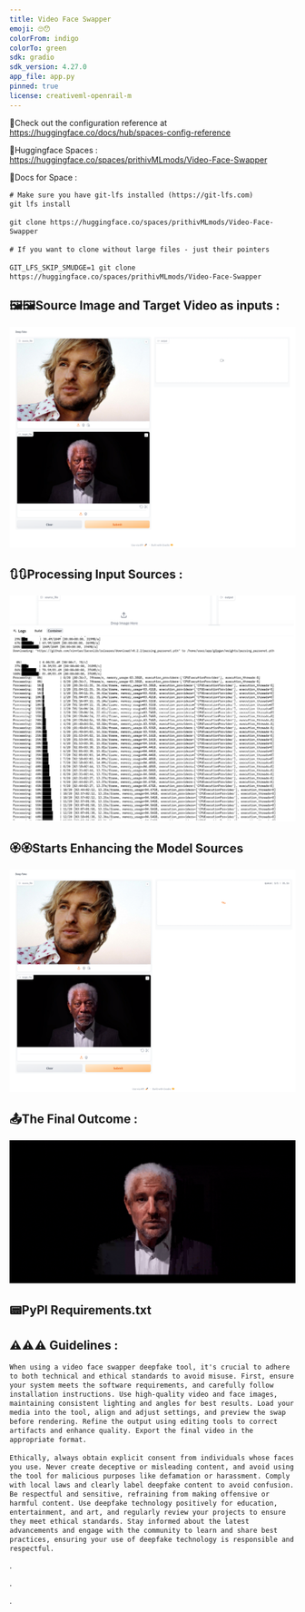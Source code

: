 ```yaml
---
title: Video Face Swapper
emoji: 🙄😯
colorFrom: indigo
colorTo: green
sdk: gradio
sdk_version: 4.27.0
app_file: app.py
pinned: true
license: creativeml-openrail-m
---
```


🚀Check out the configuration reference at https://huggingface.co/docs/hub/spaces-config-reference

🚀Huggingface Spaces : https://huggingface.co/spaces/prithivMLmods/Video-Face-Swapper

🚀Docs for Space : 

    # Make sure you have git-lfs installed (https://git-lfs.com)
    git lfs install
    
    git clone https://huggingface.co/spaces/prithivMLmods/Video-Face-Swapper
    
    # If you want to clone without large files - just their pointers
    
    GIT_LFS_SKIP_SMUDGE=1 git clone https://huggingface.co/spaces/prithivMLmods/Video-Face-Swapper

## 🖼️🖼️Source Image and Target Video as inputs : 

![row01](assets/roop1.png)


## 🔃🔃Processing Input Sources : 

![row01](assets/roopee.png)

## 🏵️🏵️Starts Enhancing the Model Sources

![row01](assets/roop0.png)

## 📤The Final Outcome :

![row01](assets/roopy.gif)

## 📟PyPI Requirements.txt

## ⚠️⚠️⚠️ Guidelines :

    When using a video face swapper deepfake tool, it's crucial to adhere to both technical and ethical standards to avoid misuse. First, ensure your system meets the software requirements, and carefully follow installation instructions. Use high-quality video and face images, maintaining consistent lighting and angles for best results. Load your media into the tool, align and adjust settings, and preview the swap before rendering. Refine the output using editing tools to correct artifacts and enhance quality. Export the final video in the appropriate format.
    
    Ethically, always obtain explicit consent from individuals whose faces you use. Never create deceptive or misleading content, and avoid using the tool for malicious purposes like defamation or harassment. Comply with local laws and clearly label deepfake content to avoid confusion. Be respectful and sensitive, refraining from making offensive or harmful content. Use deepfake technology positively for education, entertainment, and art, and regularly review your projects to ensure they meet ethical standards. Stay informed about the latest advancements and engage with the community to learn and share best practices, ensuring your use of deepfake technology is responsible and respectful.


.

.

.
